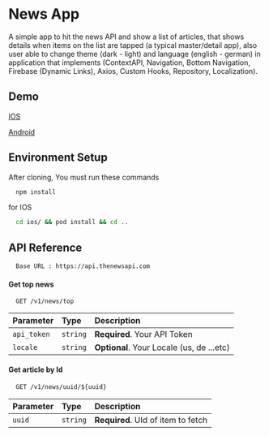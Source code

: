 # News App

A simple app to hit the news API and show a list of articles, that shows details when items on the list are tapped (a typical master/detail app), also user able to change theme (dark - light) and language (english - german) in application that implements (ContextAPI, Navigation, Bottom Navigation, Firebase (Dynamic Links), Axios, Custom Hooks, Repository, Localization).

## Demo

[IOS](https://drive.google.com/drive/folders/1kqSd6WjvM5-4POXduIYGvIZxIgb6vTb-?usp=sharing)

[Android](https://drive.google.com/drive/folders/1cF2AKTnscDnGZ70A9E2r1Qi5dVonWWV_?usp=sharing)

## Environment Setup

After cloning, You must run these commands

```bash
  npm install
```

for IOS

```bash
  cd ios/ && pod install && cd ..
```

## API Reference

```https
  Base URL : https://api.thenewsapi.com
```

#### Get top news

```https
  GET /v1/news/top
```

| Parameter   | Type     | Description                               |
| :---------- | :------- | :---------------------------------------- |
| `api_token` | `string` | **Required**. Your API Token              |
| `locale`    | `string` | **Optional**. Your Locale (us, de ...etc) |

#### Get article by Id

```https
  GET /v1/news/uuid/${uuid}
```

| Parameter | Type     | Description                        |
| :-------- | :------- | :--------------------------------- |
| `uuid`    | `string` | **Required**. UId of item to fetch |
